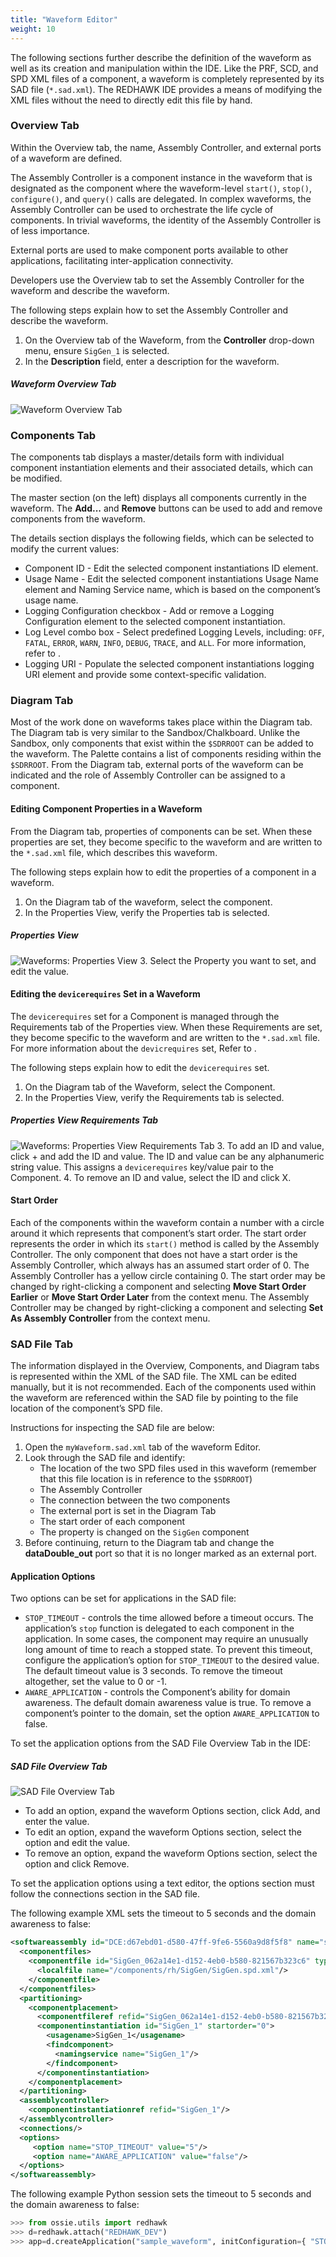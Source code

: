 ```yaml
---
title: "Waveform Editor"
weight: 10
---
```


The following sections further describe the definition of the waveform as well as its creation and manipulation within the IDE. Like the PRF, SCD, and SPD XML files of a component, a waveform is completely represented by its SAD file (`*.sad.xml`). The REDHAWK IDE provides a means of modifying the XML files without the need to directly edit this file by hand.

### Overview Tab

Within the Overview tab, the name, Assembly Controller, and external ports of a waveform are defined.

The Assembly Controller is a component instance in the waveform that is designated as the component where the waveform-level `start()`, `stop()`, `configure()`, and `query()` calls are delegated. In complex waveforms, the Assembly Controller can be used to orchestrate the life cycle of components. In trivial waveforms, the identity of the Assembly Controller is of less importance.

External ports are used to make component ports available to other applications, facilitating inter-application connectivity.

Developers use the Overview tab to set the Assembly Controller for the waveform and describe the waveform.

The following steps explain how to set the Assembly Controller and describe the waveform.

1.  On the Overview tab of the Waveform, from the **Controller** drop-down menu, ensure `SigGen_1` is selected.
2.  In the **Description** field, enter a description for the waveform.
##### Waveform Overview Tab
![Waveform Overview Tab](../images/REDHAWK_Waveform_Overview_Tab.png)

### Components Tab

The components tab displays a master/details form with individual component instantiation elements and their associated details, which can be modified.

The master section (on the left) displays all components currently in the waveform. The **Add...** and **Remove** buttons can be used to add and remove components from the waveform.

The details section displays the following fields, which can be selected to modify the current values:

  - Component ID - Edit the selected component instantiations ID element.
  - Usage Name - Edit the selected component instantiations Usage Name element and Naming Service name, which is based on the component’s usage name.
  - Logging Configuration checkbox - Add or remove a Logging Configuration element to the selected component instantiation.
  - Log Level combo box - Select predefined Logging Levels, including: `OFF`, `FATAL`, `ERROR`, `WARN`, `INFO`, `DEBUG`, `TRACE`, and `ALL`. For more information, refer to .
  - Logging URI - Populate the selected component instantiations logging URI element and provide some context-specific validation.

### Diagram Tab

Most of the work done on waveforms takes place within the Diagram tab. The Diagram tab is very similar to the Sandbox/Chalkboard. Unlike the Sandbox, only components that exist within the `$SDRROOT` can be added to the waveform. The Palette contains a list of components residing within the `$SDRROOT`. From the Diagram tab, external ports of the waveform can be indicated and the role of Assembly Controller can be assigned to a component.

#### Editing Component Properties in a Waveform

From the Diagram tab, properties of components can be set. When these properties are set, they become specific to the waveform and are written to the `*.sad.xml` file, which describes this waveform.

The following steps explain how to edit the properties of a component in a waveform.

1.  On the Diagram tab of the waveform, select the component.
2.  In the Properties View, verify the Properties tab is selected.
##### Properties View
![Waveforms: Properties View](../images/properties.png)
3.  Select the Property you want to set, and edit the value.

#### Editing the `devicerequires` Set in a Waveform

The `devicerequires` set for a Component is managed through the Requirements tab of the Properties view. When these Requirements are set, they become specific to the waveform and are written to the `*.sad.xml` file. For more information about the `devicrequires` set, Refer to .

The following steps explain how to edit the `devicerequires` set.

1.  On the Diagram tab of the Waveform, select the Component.
2.  In the Properties View, verify the Requirements tab is selected.
#####  Properties View Requirements Tab
![Waveforms: Properties View Requirements Tab](../images/requirementstab.png)
3.  To add an ID and value, click + and add the ID and value. The ID and value can be any alphanumeric string value. This assigns a `devicerequires` key/value pair to the Component.
4.  To remove an ID and value, select the ID and click X.

#### Start Order

Each of the components within the waveform contain a number with a circle around it which represents that component’s start order. The start order represents the order in which its `start()` method is called by the Assembly Controller. The only component that does not have a start order is the Assembly Controller, which always has an assumed start order of 0. The Assembly Controller has a yellow circle containing 0. The start order may be changed by right-clicking a component and selecting **Move Start Order Earlier** or **Move Start Order Later** from the context menu. The Assembly Controller may be changed by right-clicking a component and selecting **Set As Assembly Controller** from the context menu.

### SAD File Tab

The information displayed in the Overview, Components, and Diagram tabs is represented within the XML of the SAD file. The XML can be edited manually, but it is not recommended. Each of the components used within the waveform are referenced within the SAD file by pointing to the file location of the component’s SPD file.

Instructions for inspecting the SAD file are below:

1.  Open the `myWaveform.sad.xml` tab of the waveform Editor.
2.  Look through the SAD file and identify:
    -  The location of the two SPD files used in this waveform (remember that this file location is in reference to the `$SDRROOT`)
    -  The Assembly Controller
    -  The connection between the two components
    -  The external port is set in the Diagram Tab
    -  The start order of each component
    -  The property is changed on the `SigGen` component
3.  Before continuing, return to the Diagram tab and change the **dataDouble_out** port so that it is no longer marked as an external port.

#### Application Options

Two options can be set for applications in the SAD file:

  - `STOP_TIMEOUT` - controls the time allowed before a timeout occurs. The application’s `stop` function is delegated to each component in the application. In some cases, the component may require an unusually long amount of time to reach a stopped state. To prevent this timeout, configure the application’s option for `STOP_TIMEOUT` to the desired value. The default timeout value is 3 seconds. To remove the timeout altogether, set the value to 0 or -1.
  - `AWARE_APPLICATION` - controls the Component’s ability for domain awareness. The default domain awareness value is true. To remove a component’s pointer to the domain, set the option `AWARE_APPLICATION` to false.

To set the application options from the SAD File Overview Tab in the IDE:

##### SAD File Overview Tab
![SAD File Overview Tab](../images/sad_options.png)

  - To add an option, expand the waveform Options section, click Add, and enter the value.
  - To edit an option, expand the waveform Options section, select the option and edit the value.
  - To remove an option, expand the waveform Options section, select the option and click Remove.

To set the application options using a text editor, the options section must follow the connections section in the SAD file.

The following example XML sets the timeout to 5 seconds and the domain awareness to false:

```xml
<softwareassembly id="DCE:d67ebd01-d580-47ff-9fe6-5560a9d8f5f8" name="sample_waveform">
  <componentfiles>
    <componentfile id="SigGen_062a14e1-d152-4eb0-b580-821567b323c6" type="SPD">
      <localfile name="/components/rh/SigGen/SigGen.spd.xml"/>
    </componentfile>
  </componentfiles>
  <partitioning>
    <componentplacement>
      <componentfileref refid="SigGen_062a14e1-d152-4eb0-b580-821567b323c6"/>
      <componentinstantiation id="SigGen_1" startorder="0">
        <usagename>SigGen_1</usagename>
        <findcomponent>
          <namingservice name="SigGen_1"/>
        </findcomponent>
      </componentinstantiation>
    </componentplacement>
  </partitioning>
  <assemblycontroller>
    <componentinstantiationref refid="SigGen_1"/>
  </assemblycontroller>
  <connections/>
  <options>
     <option name="STOP_TIMEOUT" value="5"/>
     <option name="AWARE_APPLICATION" value="false"/>
  </options>
</softwareassembly>
```

The following example Python session sets the timeout to 5 seconds and the domain awareness to false:

```py
>>> from ossie.utils import redhawk
>>> d=redhawk.attach("REDHAWK_DEV")
>>> app=d.createApplication("sample_waveform", initConfiguration={ "STOP_TIMEOUT" : "5" ,  "AWARE_APPLICATION" : "false" } )
```
